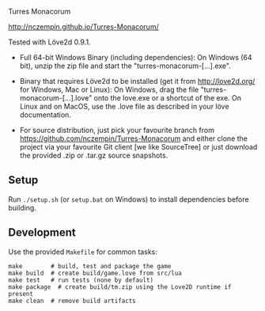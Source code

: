 Turres Monacorum

http://nczempin.github.io/Turres-Monacorum/

Tested with Löve2d 0.9.1.

* Full 64-bit Windows Binary (including dependencies):
On Windows (64 bit), unzip the zip file and start the "turres-monacorum-[...].exe".

* Binary that requires Löve2d to be installed (get it from http://love2d.org/ for Windows, Mac or Linux):
On Windows, drag the file "turres-monacorum-[...].love" onto the love.exe or a shortcut of the exe.
On Linux and on MacOS, use the .love file as described in your löve documentation.

* For source distribution, just pick your favourite branch from https://github.com/nczempin/Turres-Monacorum and either clone the project via your favourite Git client [we like SourceTree] or just download the provided .zip or .tar.gz source snapshots.

## Setup
Run `./setup.sh` (or `setup.bat` on Windows) to install dependencies before building.

## Development

Use the provided `Makefile` for common tasks:

```
make        # build, test and package the game
make build  # create build/game.love from src/lua
make test   # run tests (none by default)
make package  # create build/tm.zip using the Love2D runtime if present
make clean  # remove build artifacts
```

